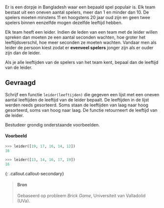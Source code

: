 Er is een dorpje in Bangladesh waar een bepaald spel populair is. Elk team bestaat uit een oneven aantal spelers, meer dan 1 en minder dan 10. De spelers moeten minstens 11 en hoogstens 20 jaar oud zijn en geen twee spelers binnen eenzelfde mogen dezelfde leeftijd hebben.

Elk team heeft een leider. Indien de leden van een team met de leider willen spreken dan moeten ze een aantal seconden wachten, hoe groter het leeftijdsverschil, hoe meer seconden ze moeten wachten. Vandaar men als leider de persoon kiest zodat er **evenveel spelers** jonger zijn als er ouder zijn dan de leider.

Als je alle leeftijden van de spelers van het team kent, bepaal dan de leeftijd van de leider.

## Gevraagd

Schrijf een functie `leider(leeftijden)` die gegeven een lijst met een oneven aantal leeftijden de leeftijd van de leider bepaalt. De leeftijden in de lijst werden reeds gesorteerd. Soms staan de leeftijden van laag naar hoog gesorteerd, soms van hoog naar laag. De functie retourneert de leeftijd van de leider.

Bestudeer grondig onderstaande voorbeelden.

#### Voorbeeld

```python
>>> leider([19, 17, 16, 14, 12])
16
```

```python
>>> leider([13, 14, 16, 17, 19])
16
```

{: .callout.callout-secondary}
>#### Bron
> Gebaseerd op probleem *Brick Game*, Universiteit van Valladolid (UVa). 
